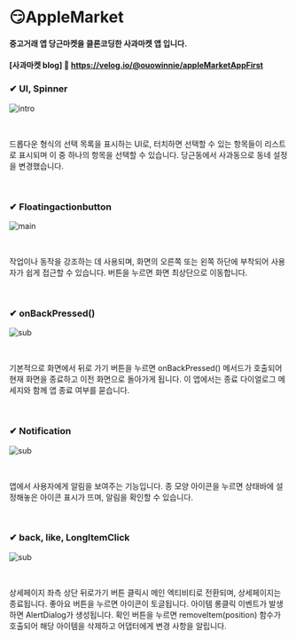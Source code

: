 # 😏AppleMarket
#### 중고거래 앱 당근마켓을 클론코딩한 사과마켓 앱 입니다.
#### [사과마켓 blog] 🔗 <https://velog.io/@ouowinnie/appleMarketAppFirst>

<div><h3>✔ UI, Spinner</h3></div>

![intro](https://github.com/ouowinnie/AppleMarket/assets/139089298/a71824e8-ed13-46d1-89a6-25beb95ec3a1)

<br>

드롭다운 형식의 선택 목록을 표시하는 UI로, 터치하면 선택할 수 있는 항목들이 리스트로 표시되며 이 중 하나의 항목을 선택할 수 있습니다. 당근동에서 사과동으로 동네 설정을 변경했습니다.

<br>

<div><h3>✔ Floatingactionbutton</h3></div>

![main](https://github.com/ouowinnie/AppleMarket/assets/139089298/8af3986b-cee7-4c07-adec-32d0afa6efa6)

<br>

작업이나 동작을 강조하는 데 사용되며, 화면의 오른쪽 또는 왼쪽 하단에 부착되어 사용자가 쉽게 접근할 수 있습니다. 버튼을 누르면 화면 최상단으로 이동합니다.

<br>

<div><h3>✔ onBackPressed()</h3></div>

![sub](https://github.com/ouowinnie/AppleMarket/assets/139089298/dbb16bf7-148b-4ed6-b447-9deb361e3377)

<br>

기본적으로 화면에서 뒤로 가기 버튼을 누르면 onBackPressed() 메서드가 호출되어 현재 화면을 종료하고 이전 화면으로 돌아가게 됩니다. 이 앱에서는 종료 다이얼로그 메세지와 함께 앱 종료 여부를 묻습니다.

<br>

<div><h3>✔ Notification</h3></div>

![sub](https://github.com/ouowinnie/AppleMarket/assets/139089298/6d9306bc-784e-4ad8-84ca-dc2f2661b5ce)

<br>

앱에서 사용자에게 알림을 보여주는 기능입니다. 종 모양 아이콘을 누르면 상태바에 설정해놓은 아이콘 표시가 뜨며, 알림을 확인할 수 있습니다.

<br>

<div><h3>✔ back, like, LongItemClick</h3></div>

![sub](https://github.com/ouowinnie/AppleMarket/assets/139089298/c58f99d6-8c97-4559-a855-7a719ef71791)

<br>

상세페이지 좌측 상단 뒤로가기 버튼 클릭시 메인 엑티비티로 전환되며, 상세페이지는 종료됩니다. 좋아요 버튼을 누르면 아이콘이 토글됩니다. 아이템 롱클릭 이벤트가 발생하면 AlertDialog가 생성됩니다. 확인 버튼을 누르면 removeItem(position) 함수가 호출되어 해당 아이템을 삭제하고 어댑터에게 변경 사항을 알립니다.

<br>
